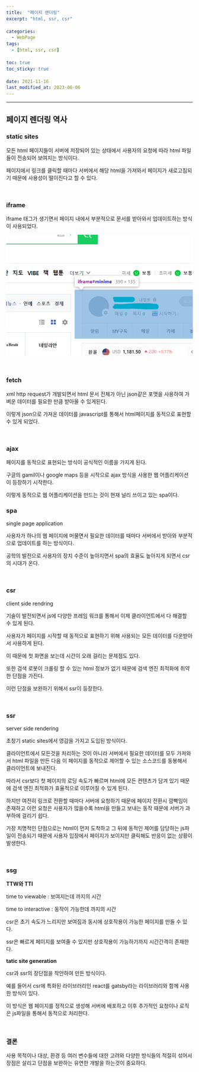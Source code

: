 ```yaml
---
title:  "페이지 렌더링"
excerpt: "html, ssr, csr"

categories:
  - WebPage
tags:
  - [html, ssr, csr]

toc: true
toc_sticky: true
 
date: 2021-11-16 
last_modified_at: 2023-06-06
---  
```


***

## 페이지 렌더링 역사  

### static sites

모든 html 페이지들이 서버에 저장되어 있는 상태에서 사용자의 요청에 따라 html 파일들이 전송되어 보여지는 방식이다. 

페이지에서 링크를 클릭할 때마다 서버에서 해당 html을 가져와서 페이지가 새로고침되기 때문에 사용성이 떨이진다고 할 수 있다.  

<br>

### iframe

iframe 태그가 생기면서 페이지 내에서 부분적으로 문서를 받아와서 업데이트하는 방식이 사용되었다.  

![naver_iframe](/assets/images/posting/20211116/naver_iframe.png)  

<br>

### fetch

xml http request가 개발되면서 html 문서 전체가 아닌 json같은 포맷을 사용하여 가벼운 데이터를 필요한 만큼 받아올 수 있게된다.  

이렇게 json으로 가져온 데이터를 javascript를 통해서 html페이지를 동적으로 표현할 수 있게 되었다.  

<br>

### ajax  

페이지를 동적으로 표현되는 방식이 공식적인 이름을 가지게 된다.  

구글의 gamil이나 google maps 등을 시작으로 ajax 방식을 사용한 웹 어플리케이션이 등장하기 시작한다.  

이렇게 동적으로 웹 어플리케이션을 만드는 것이 현재 널리 쓰이고 있는 spa이다.  

### spa  

single page application  

사용자가 하나의 웹 페이지에 머물면서 필요한 데이터를 때마다 서버에서 받아와 부분적으로 업데이트를 하는 방식이다.  

공학의 발전으로 사용자의 장치 수준이 높아지면서 spa의 효율도 높아지게 되면서 csr의 시대가 온다.   

<br>

### csr  

client side rendring

기술이 발전되면서 js에 다양한 프레임 워크를 통해서 이제 클라이언트에서 다 해결할 수 있게 된다.  

사용자가 페이지를 시작할 때 동적으로 표현하기 위해 사용되는 모든 데이터를 다운받아서 사용하게 된다. 

이 때문에 첫 화면을 보는데 시간이 오래 걸리는 문제점도 있다. 

또한 검색 로봇이 크롤링 할 수 있는 html 정보가 없기 때문에 검색 엔진 최적화에 취약한 단점을 가진다.  

이런 단점을 보완하기 위해서 ssr이 등장한다.  

<br>

### ssr

server side rendering

초창기 static sites에서 영감을 가지고 도입된 방식이다.  

클라이언트에서 모든것을 처리하는 것이 아니라 서버에서 필요한 데이터를 모두 가져와서 html 파일을 만든 다음 이 페이지를 동적으로 제어할 수 있는 소스코드를 동봉해서 클라이언트에 보내진다.  

따라서 csr보다 첫 페이지의 로딩 속도가 빠르며 html에 모든 컨텐츠가 담겨 있기 때문에 검색 엔진 최적화가 효율적으로 이루어질 수 있게 된다.  

하지만 여전히 링크로 전환할 때마다 서버에 요청하기 때문에 페이지 전환시 깜빡임이 존재하고 이런 요청은 사용자가 많을수록 html을 만들고 보내는 동작 때문에 서버가 과부하에 걸리기 쉽다. 

가장 치명적인 단점으로는 html이 먼저 도착하고 그 뒤에 동적인 제어를 담당하는 js파일이 전송되기 때문에 사용자 입장에서 페이지가 보이지만 클릭해도 반응이 없는 상황이 발생한다.  

<br>

### ssg  

**TTW와 TTI**

time to viewable : 보여지는데 까지의 시간

time to interactive : 동작이 가능한데 까지의 시간

csr은 초기 속도가 느리지만 보여짐과 동시에 상호작용이 가능한 페이지를 만들 수 있다. 

ssr은 빠르게 페이지를 보여줄 수 있지만 상호작용이 가능하기까지 시간간격이 존재한다.  

**tatic site generation**  

csr과 ssr의 장단점을 착안하여 만든 방식이다.  

예를 들어서 csr에 특화된 라이브러리인 react를 gatsby라는 라이브러리와 함께 사용한 방식이 있다.  

이 방식은 웹 페이지를 정적으로 생성해 서버에 배포하고 이후 추가적인 요청이나 로직은 js파일을 통해서 동적으로 처리한다.

<br>


### 결론  

사용 목적이나 대상, 환경 등 여러 변수들에 대한 고려와 다양한 방식들의 적절히 섞어서 장점은 살리고 단점을 보완하는 유연한 개발을 하는것이 중요하다.